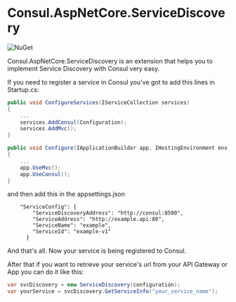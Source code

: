 # Consul.AspNetCore.ServiceDiscovery

![NuGet](https://buildstats.info/nuget/Consul.AspNetCore.ServiceDiscovery)

Consul.AspNetCore.ServiceDiscovery is an extension that helps you to implement Service Discovery with Consul very easy.

If you need to register a service in Consul you've got to add this lines in Startup.cs:

```c#
public void ConfigureServices(IServiceCollection services)
{
	...
	services.AddConsul(Configuration);
	services.AddMvc();
}
```

```c#
public void Configure(IApplicationBuilder app, IHostingEnvironment env)
{
	...
	app.UseMvc();
	app.UseConsul();
}
```

and then add this in the appsettings.json

		"ServiceConfig": {
			"ServiceDiscoveryAddress": "http://consul:8500",
			"ServiceAddress": "http://example.api:80",
			"ServiceName": "example",
			"ServiceId": "example-v1"
		  }

And that's all. Now your service is being registered to Consul.


After that if you want to retrieve your service's url from your API Gateway or App you can do it like this:

```c#
var svcDiscovery = new ServiceDiscovery(configuration);
var yourService = svcDiscovery.GetServiceInfo("your_service_name");
```